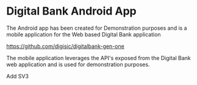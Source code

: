 # Digital Bank Android App

   The Android app has been created for Demonstration purposes and is a mobile application for the Web based Digital Bank application 
    
  https://github.com/digisic/digitalbank-gen-one 
  
   The mobile application leverages the API's exposed from the Digital Bank web application and is used for demonstration purposes.

Add SV3
